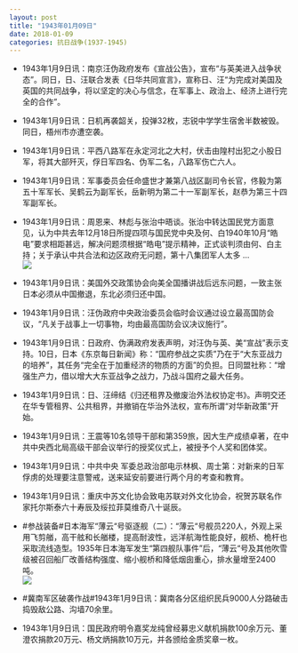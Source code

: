 ```yaml
---
layout: post
title: "1943年01月09日"
date: 2018-01-09
categories: 抗日战争(1937-1945)
---
```


<meta name="referrer" content="no-referrer" />

- 1943年1月9日讯：南京汪伪政府发布《宣战公告》，宣布“与英美进入战争状态”。同日，日、汪联合发表《日华共同宣言》，宣称日、汪“为完成对美国及英国的共同战争，将以坚定的决心与信念，在军事上、政治上、经济上进行完全的合作”。 

- 1943年1月9日讯：日机再袭韶关，投弹32枚，志锐中学学生宿舍半数被毁。同日，梧州市亦遭空袭。 

- 1943年1月9日讯：平西八路军在永定河北之大村，伏击由隍村出犯之小股日军，将其大部歼灭，俘日军四名、伪军二名，八路军伤亡六人。 

- 1943年1月9日讯：军事委员会任命盛世才兼第八战区副司令长官，佟毅为第五十军军长、吴鹤云为副军长，岳新明为第二十一军副军长，赵恭为第三十四军副军长。 

- 1943年1月9日讯：周恩来、林彪与张治中晤谈。张治中转达国民党方面意见，认为中共去年12月18日所提四项与国民党中央及何、白1940年10月“皓电”要求相距甚远，解决问题须根据“皓电”提示精神，正式谈判须由何、白主持；关于承认中共合法和边区政府无问题，第十八集团军人太多 ... <br/><img src="https://wx3.sinaimg.cn/large/aca367d8ly1fnaiez767gj20c80ay0su.jpg" />

- 1943年1月9日讯：美国外交政策协会向美全国播讲战后远东问题，一致主张日本必须从中国撤退，东北必须归还中国。 

- 1943年1月9日讯：汪伪政府中央政治委员会临时会议通过设立最高国防会议，“凡关于战事上一切事物，均由最高国防会议决议施行”。 

- 1943年1月9日讯：日政府、伪满政府发表声明，对汪伪与英、美“宣战”表示支持。10日，日本《东京每日新闻》称：“国府参战之实质”乃在于“大东亚战力的培养”，其任务“完全在于加重经济的物质的方面”的负担。日同盟社称：“增强生产力，借以增大大东亚战争之战力，乃战斗国府之最大任务。 

- 1943年1月9日讯：日、汪缔结《归还租界及撤废治外法权协定书》。声明交还在华专管租界、公共租界，并撤销在华治外法权，宣布所谓“对华新政策”开始。 

- 1943年1月9日讯：王震等10名领导干部和第359旅，因大生产成绩卓著，在中共中央西北局高级干部会议举行的授奖仪式上，被授予个人奖和团体奖。 

- 1943年1月9日讯：中共中央 军委总政治部电示林枫、周士第：对新来的日军俘虏的处理要注意警戒，送来延安前要进行两个月的考查和教育。 

- 1943年1月9日讯：重庆中苏文化协会致电苏联对外文化协会，祝贺苏联名作家托尔斯泰六十寿辰及绥拉菲莫维奇八十诞辰。 

- #参战装备#日本海军“薄云“号驱逐舰（二）：“薄云“号舰员220人，外观上采用飞剪艏，高干舷和长艏楼，提高耐波性，远洋航海性能良好，舰桥、桅杆也采取流线造型。1935年日本海军发生“第四舰队事件”后，“薄云“号及其他吹雪级被召回船厂改善结构强度、缩小舰桥和降低烟囱重心，排水量增至2400吨。 <br/><img src="https://wx1.sinaimg.cn/large/aca367d8ly1fna4ja6dy0j20hs0cm40u.jpg" />

- #冀南军区破袭作战#1943年1月9日讯：冀南各分区组织民兵9000人分路破击捣毁敌公路、沟墙70余里。 

- 1943年1月9日讯：国民政府明令嘉奖龙纯曾经募忠义献机捐款100余万元、董澄农捐款20万元、杨文炳捐款10万元，并各颁给金质奖章一枚。 

